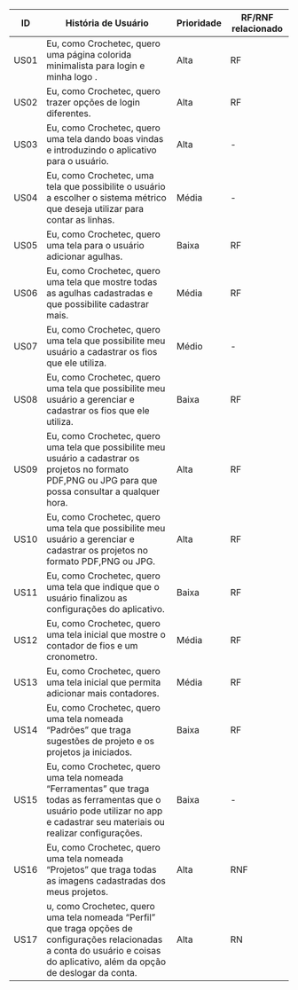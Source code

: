 | ID | História de Usuário | Prioridade | RF/RNF relacionado |
|----|---------------------|------------|--------------------|
|US01| Eu, como Crochetec, quero uma página colorida minimalista para login e minha logo .|Alta|RF|
|US02| Eu, como Crochetec, quero trazer opções de login diferentes.|Alta|RF|
|US03| Eu, como Crochetec, quero uma tela dando boas vindas e introduzindo o aplicativo para o usuário. |Alta |-|
|US04| Eu, como Crochetec, uma tela que possibilite o usuário a escolher o sistema métrico que deseja utilizar para contar as linhas. |Média|-|
|US05| Eu, como Crochetec, quero uma tela para o usuário adicionar agulhas. |Baixa|RF|
|US06| Eu, como Crochetec, quero uma tela que mostre todas as agulhas cadastradas e que possibilite cadastrar mais. |Média|RF|
|US07| Eu, como Crochetec, quero uma tela que possibilite meu usuário a cadastrar os fios que ele utiliza. |Médio|-|
|US08| Eu, como Crochetec, quero uma tela que possibilite meu usuário a gerenciar e cadastrar os fios que ele utiliza. |Baixa|RF|
|US09| Eu, como Crochetec, quero uma tela que possibilite meu usuário a cadastrar os projetos no formato PDF,PNG ou JPG para que possa consultar a qualquer hora. |Alta|RF|
|US10| Eu, como Crochetec, quero uma tela que possibilite meu usuário a gerenciar e cadastrar os projetos no formato PDF,PNG ou JPG. |Alta|RF|
|US11| Eu, como Crochetec, quero uma tela que indique que o usuário finalizou as configurações do aplicativo. |Baixa|RF|
|US12| Eu, como Crochetec, quero uma tela inicial que mostre o contador de fios e um cronometro. |Média|RF|
|US13| Eu, como Crochetec, quero uma tela inicial que permita adicionar mais contadores. |Média|RF|
|US14|  Eu, como Crochetec, quero uma tela nomeada “Padrões” que traga  sugestões de projeto e os projetos ja iniciados. |Baixa|RF|
|US15| Eu, como Crochetec, quero uma tela nomeada “Ferramentas” que traga todas as ferramentas que o usuário pode utilizar no app e cadastrar seu materiais ou realizar configurações. |Baixa|-|
|US16| Eu, como Crochetec, quero uma tela nomeada “Projetos” que traga todas as imagens cadastradas dos meus projetos. |Alta| RNF|
|US17| u, como Crochetec, quero uma tela nomeada “Perfil” que traga opções de configurações relacionadas a conta do usuário e coisas do aplicativo, além da opção de deslogar da conta. |Alta|RN| 
